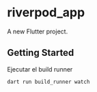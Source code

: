 # riverpod_app

A new Flutter project.

## Getting Started

Ejecutar el build runner
```
dart run build_runner watch
```
